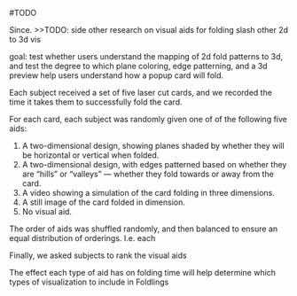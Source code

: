 #TODO

Since.  >>TODO: side other research on visual aids for folding slash other 2d to 3d vis

goal: test whether users understand the mapping of 2d fold patterns to 3d, and test the degree to which plane coloring, edge patterning, and a 3d preview help users understand how a popup card will fold.

Each subject received a set of five laser cut cards, and we recorded the time it takes them to successfully fold the card.   

 For each card, each subject was randomly given one of of the following five aids:

1) A two-dimensional design, showing planes shaded by whether they will be horizontal or vertical when folded.
2) A two-dimensional design, with edges patterned based on whether they are “hills” or “valleys” — whether they fold towards or away from the card.
3) A video showing a simulation of the card folding in three dimensions.
4) A still image of the card folded in dimension.
5) No visual aid.

The order of aids was shuffled randomly, and then balanced to ensure an equal distribution of orderings.  I.e. each  

Finally, we asked subjects to rank the visual aids

The effect each type of aid has on folding time will help determine which types of visualization to include in Foldlings

